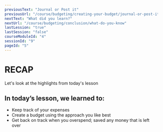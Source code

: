 ```yaml
---
previousText: "Journal or Post it"
previousUrl: "/course/budgeting/creating-your-budget/journal-or-post-it"
nextText: "What did you learn?"
nextUrl: "/course/budgeting/conclusion/what-do-you-know"
lastLession: "true"
lastSession: "false"
courseModuleId: "4"
sessionId: "9"
pageId: "5"
---
```



# RECAP

<sparkle-character-intro position="right" character="jen">
Let's look at the highlights from today's lesson
</sparkle-character-intro>

## In today’s lesson, we learned to:
- Keep track of your expenses
- Create a budget using the approach you like best
- Get back on track when you overspend; saved any money that is left over

